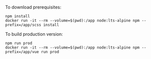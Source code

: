 To download prerequisites:
    
    npm install
    docker run -it --rm --volume=$(pwd):/app node:lts-alpine npm --prefix=/app/scss install

To build production version:

    npm run prod
    docker run -it --rm --volume=$(pwd):/app node:lts-alpine npm --prefix=/app/vue run prod
    
